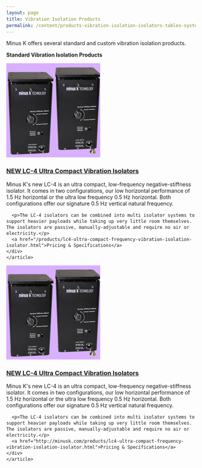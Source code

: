 ```yaml
---
layout: page
title: Vibration Isolation Products
permalink: /content/products-vibration-isolation-isolators-tables-systems.html
---
```


Minus K offers several standard and custom vibration isolation products.

<p class="h4 grey"><strong>Standard Vibration Isolation Products</strong></p>

<div class="products">
  <div class="product">
    <div class="product-photo">
      <img src="/img/lc4_ultra_compact_low_frequency_vibration_isolator_250.jpg" width="250" height="250" alt="Lc4 Ultra Compact Low Frequency Vibration Isolator 250">
    </div>
    <article class="product-content">
      <div class="padding">
      <h3><a href="/products/lc4-ultra-compact-frequency-vibration-isolation-isolator.html">NEW LC-4 Ultra Compact Vibration Isolators</a></h3>
      <p>Minus K's new LC-4 is an ultra compact, low-frequency negative-stiffness isolator. It comes in two configurations, our low horizontal performance of 1.5 Hz horizontal or the ultra low frequency 0.5 Hz horizontal. Both configurations offer our signature 0.5 Hz vertical natural frequency.</p>

      <p>The LC-4 isolators can be combined into multi isolator systems to support heavier payloads while taking up very little room themselves. The isolators are passive, manually-adjustable and require no air or electricity.</p> 
      <a href="/products/lc4-ultra-compact-frequency-vibration-isolation-isolator.html">Pricing & Specifications</a>
    </div>
    </article>
  </div>
  <div class="product">
    <div class="product-photo">
      <img src="/img/lc4_ultra_compact_low_frequency_vibration_isolator_250.jpg" width="250" height="250" alt="Lc4 Ultra Compact Low Frequency Vibration Isolator 250">
    </div>
    <article class="product-content">
      <div class="padding">
      <h3><a href="http://minusk.com/products/lc4-ultra-compact-frequency-vibration-isolation-isolator.html">NEW LC-4 Ultra Compact Vibration Isolators</a></h3>
      <p>Minus K's new LC-4 is an ultra compact, low-frequency negative-stiffness isolator. It comes in two configurations, our low horizontal performance of 1.5 Hz horizontal or the ultra low frequency 0.5 Hz horizontal. Both configurations offer our signature 0.5 Hz vertical natural frequency.</p>

      <p>The LC-4 isolators can be combined into multi isolator systems to support heavier payloads while taking up very little room themselves. The isolators are passive, manually-adjustable and require no air or electricity.</p> 
      <a href="http://minusk.com/products/lc4-ultra-compact-frequency-vibration-isolation-isolator.html">Pricing & Specifications</a>
    </div>
    </article>
  </div>
</div>
